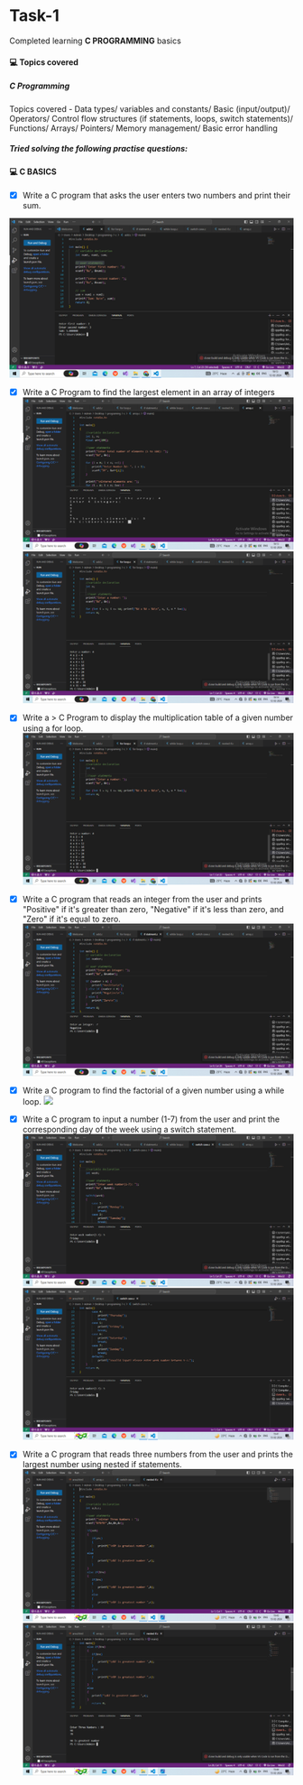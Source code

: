 # Task-1 
Completed learning **C PROGRAMMING** basics

#### :computer: Topics covered 
##### C Programming 

Topics covered - Data types/ variables and constants/ Basic (input/output)/ Operators/ Control flow structures (if statements, loops, switch statements)/ Functions/ Arrays/ Pointers/ Memory management/ Basic error handling

##### Tried solving the following practise questions:
#### :computer: C BASICS

- [x]  Write a C program that asks the user enters two numbers and print their sum.
<img src="https://github.com/MabelChristy/programming/blob/main/addition.png">

- [x] Write a C Program to find the largest element in an array of integers
  <img src="https://github.com/MabelChristy/programming/blob/main/largest%20array%20using%20c%20(1).png">
  <img src="https://github.com/MabelChristy/programming/blob/main/largest%20array%20using%20c(2).png">
 
- [x] Write a > C Program to display the multiplication table of a given number using a for loop.
   <img src="https://github.com/MabelChristy/programming/blob/main/multiplication%20tables%20(for%20loop).png">

 - [x] Write a C program that reads an integer from the user and prints "Positive" if it's greater than zero, "Negative" if it's less than zero, and "Zero" if it's equal to zero.
   <img src="https://github.com/MabelChristy/programming/blob/main/positive%20or%20negative%20integerifstatement.png">

- [x] Write a C program to find the factorial of a given number using a while loop.
   <img src="/c/codedResultsScreenshots/factorial.jpg">

- [x] Write a C program to input a number (1-7) from the user and print the corresponding day of the week using a switch statement.
   <img src="https://github.com/MabelChristy/programming/blob/main/weekDays_1.png">
   <img src="https://github.com/MabelChristy/programming/blob/main/weekdays_2.png">

 - [x] Write a C program that reads three numbers from the user and prints the largest number using nested if statements.
   <img src="https://github.com/MabelChristy/programming/blob/main/largest%20among%203%20no's(nested%20if)(1).png">
   <img src="https://github.com/MabelChristy/programming/blob/main/largest%20amoung%203%20no's(nested%20if)(2).png">
